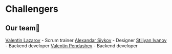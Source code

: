 # Challengers
## Our team👦
[Valentin Lazarov](https://github.com/VRLazarpv21) - Scrum trainer
[Alexandar Sivkov](https://github.com/ATSivkov21) - Designer
[Stiliyan Ivanov](https://github.com/STIvanov21) - Backend developer
[Valentin Pendashev](https://github.com/vbpendashev21) - Backend developer
